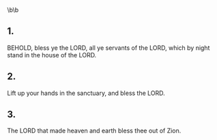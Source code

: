 \b\b
## 1.
BEHOLD, bless ye the LORD, all ye servants of the LORD, which by night stand in the house of the LORD.
## 2.
Lift up your hands in the sanctuary, and bless the LORD.
## 3.
The LORD that made heaven and earth bless thee out of Zion.
